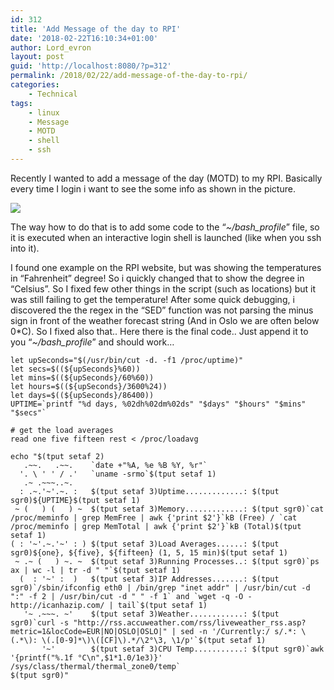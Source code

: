 ```yaml
---
id: 312
title: 'Add Message of the day to RPI'
date: '2018-02-22T16:10:34+01:00'
author: Lord_evron
layout: post
guid: 'http://localhost:8080/?p=312'
permalink: /2018/02/22/add-message-of-the-day-to-rpi/
categories:
    - Technical
tags:
    - linux
    - Message
    - MOTD
    - shell
    - ssh
---
```


Recently I wanted to add a message of the day (MOTD) to my RPI. Basically every time I login i want to see the some info as shown in the picture.

![](http://localhost:8080/wp-content/uploads/2018/02/Message-of-the-Day-1.jpg)

The way how to do that is to add some code to the “*~/bash\_profile*” file, so it is executed when an interactive login shell is launched (like when you ssh into it).

I found one example on the RPI website, but was showing the temperatures in “Fahrenheit” degree! So i quickly changed that to show the degree in “Celsius”. So I fixed few other things in the script (such as locations) but it was still failing to get the temperature! After some quick debugging, i discovered the the regex in the “SED” function was not parsing the minus sign in front of the weather forecast string (And in Oslo we are often below 0\*C). So I fixed also that.. Here there is the final code.. Just append it to you “*~/bash\_profile*” and should work…

```
let upSeconds="$(/usr/bin/cut -d. -f1 /proc/uptime)"
let secs=$((${upSeconds}%60))
let mins=$((${upSeconds}/60%60))
let hours=$((${upSeconds}/3600%24))
let days=$((${upSeconds}/86400))
UPTIME=`printf "%d days, %02dh%02dm%02ds" "$days" "$hours" "$mins" "$secs"`

# get the load averages
read one five fifteen rest < /proc/loadavg

echo "$(tput setaf 2)
   .~~.   .~~.    `date +"%A, %e %B %Y, %r"`
  '. \ ' ' / .'   `uname -srmo`$(tput setaf 1)
   .~ .~~~..~.
  : .~.'~'.~. :   $(tput setaf 3)Uptime.............: $(tput sgr0)${UPTIME}$(tput setaf 1)
 ~ (   ) (   ) ~  $(tput setaf 3)Memory.............: $(tput sgr0)`cat /proc/meminfo | grep MemFree | awk {'print $2'}`kB (Free) / `cat /proc/meminfo | grep MemTotal | awk {'print $2'}`kB (Total)$(tput setaf 1)
( : '~'.~.'~' : ) $(tput setaf 3)Load Averages......: $(tput sgr0)${one}, ${five}, ${fifteen} (1, 5, 15 min)$(tput setaf 1)
 ~ .~ (   ) ~. ~  $(tput setaf 3)Running Processes..: $(tput sgr0)`ps ax | wc -l | tr -d " "`$(tput setaf 1)
  (  : '~' :  )   $(tput setaf 3)IP Addresses.......: $(tput sgr0)`/sbin/ifconfig eth0 | /bin/grep "inet addr" | /usr/bin/cut -d ":" -f 2 | /usr/bin/cut -d " " -f 1` and `wget -q -O - http://icanhazip.com/ | tail`$(tput setaf 1)
   '~ .~~~. ~'    $(tput setaf 3)Weather............: $(tput sgr0)`curl -s "http://rss.accuweather.com/rss/liveweather_rss.asp?metric=1&locCode=EUR|NO|OSLO|OSLO|" | sed -n '/Currently:/ s/.*: \(.*\): \(.[0-9]*\)\([CF]\).*/\2°\3, \1/p'`$(tput setaf 1)
       '~'        $(tput setaf 3)CPU Temp...........: $(tput sgr0)`awk '{printf("%.1f °C\n",$1*1.0/1e3)}' /sys/class/thermal/thermal_zone0/temp`
$(tput sgr0)"
```
